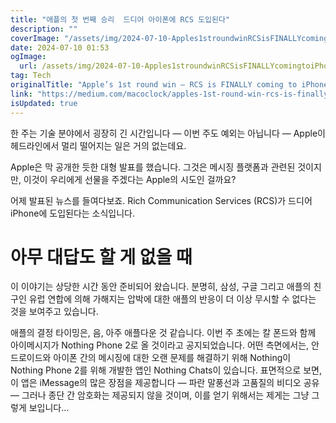 ```yaml
---
title: "애플의 첫 번째 승리  드디어 아이폰에 RCS 도입된다"
description: ""
coverImage: "/assets/img/2024-07-10-Apples1stroundwinRCSisFINALLYcomingtoiPhone_0.png"
date: 2024-07-10 01:53
ogImage:
  url: /assets/img/2024-07-10-Apples1stroundwinRCSisFINALLYcomingtoiPhone_0.png
tag: Tech
originalTitle: "Apple’s 1st round win — RCS is FINALLY coming to iPhone"
link: "https://medium.com/macoclock/apples-1st-round-win-rcs-is-finally-coming-to-iphone-0a7804381e12"
isUpdated: true
---
```


한 주는 기술 분야에서 굉장히 긴 시간입니다 — 이번 주도 예외는 아닙니다 — Apple이 헤드라인에서 멀리 떨어지는 일은 거의 없는데요.

Apple은 막 공개한 듯한 대형 발표를 했습니다. 그것은 메시징 플랫폼과 관련된 것이지만, 이것이 우리에게 선물을 주겠다는 Apple의 시도인 걸까요?

어제 발표된 뉴스를 들여다보죠. Rich Communication Services (RCS)가 드디어 iPhone에 도입된다는 소식입니다.

<!-- cozy-coder - 수평 -->

<ins class="adsbygoogle"
     style="display:block"
     data-ad-client="ca-pub-4877378276818686"
     data-ad-slot="1107185301"
     data-ad-format="auto"
     data-full-width-responsive="true"></ins>

<script>
     (adsbygoogle = window.adsbygoogle || []).push({});
</script>

# 아무 대답도 할 게 없을 때

이 이야기는 상당한 시간 동안 준비되어 왔습니다. 분명히, 삼성, 구글 그리고 애플의 친구인 유럽 연합에 의해 가해지는 압박에 대한 애플의 반응이 더 이상 무시할 수 없다는 것을 보여주고 있습니다.

애플의 결정 타이밍은, 음, 아주 애플다운 것 같습니다. 이번 주 초에는 칼 폰드와 함께 아이메시지가 Nothing Phone 2로 올 것이라고 공지되었습니다. 어떤 측면에서는, 안드로이드와 아이폰 간의 메시징에 대한 오랜 문제를 해결하기 위해 Nothing이 Nothing Phone 2를 위해 개발한 앱인 Nothing Chats이 있습니다. 표면적으로 보면, 이 앱은 iMessage의 많은 장점을 제공합니다 — 파란 말풍선과 고품질의 비디오 공유 — 그러나 종단 간 암호화는 제공되지 않을 것이며, 이를 얻기 위해서는 제게는 그냥 그렇게 보입니다...
